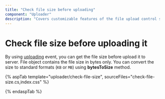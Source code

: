 ```yaml
---
title: "Check file size before uploading"
component: "Uploader"
description: "Covers customizable features of the file upload control such as a preview image, invisible upload, progress bar, sort the file list and more."
---
```


# Check file size before uploading it

By using [uploading](https://help.syncfusion.com/cr/aspnetcore-js2/Syncfusion.EJ2.Inputs.Uploader.html#Syncfusion_EJ2_Inputs_Uploader_Uploading) event, you can get the file size before upload it to server.
File object contains the file size in bytes only.
You can convert the size to standard formats (`KB` or `MB`) using **bytesToSize** method.

{% aspTab template="uploader/check-file-size", sourceFiles="check-file-size.cs,index.css" %}

{% endaspTab %}